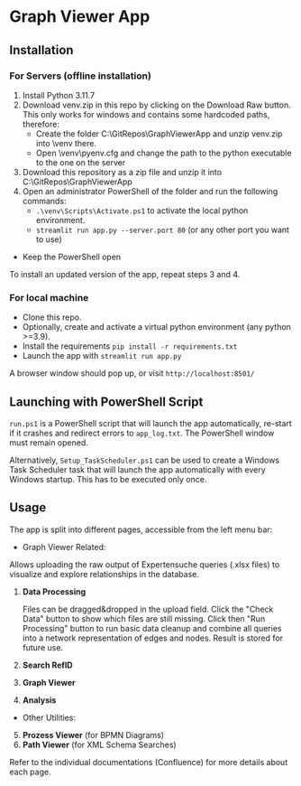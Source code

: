 # Graph Viewer App

## Installation

### For Servers (offline installation)
1. Install Python 3.11.7
2. Download venv.zip in this repo by clicking on the Download Raw button. This only works for windows and contains some hardcoded paths, therefore:
   - Create the folder C:\GitRepos\GraphViewerApp and unzip venv.zip into \venv there.
   - Open \venv\pyenv.cfg and change the path to the python executable to the one on the server
3. Download this repository as a zip file and unzip it into C:\GitRepos\GraphViewerApp
4. Open an administrator PowerShell of the folder and run the following commands:
   - `.\venv\Scripts\Activate.ps1` to activate the local python environment.
   - `streamlit run app.py --server.port 80` (or any other port you want to use)
- Keep the PowerShell open

To install an updated version of the app, repeat steps 3 and 4.


### For local machine
- Clone this repo.
- Optionally, create and activate a virtual python environment (any python >=3.9).
- Install the requirements `pip install -r requirements.txt`
- Launch the app with `streamlit run app.py`

A browser window should pop up, or visit `http://localhost:8501/`


## Launching with PowerShell Script

`run.ps1` is a PowerShell script that will launch the app automatically, re-start if it crashes and redirect errors to `app_log.txt`. The PowerShell window must remain opened. 

Alternatively, `Setup_TaskScheduler.ps1` can be used to create a Windows Task Scheduler task that will launch the app automatically with every Windows startup. This has to be executed only once. 

## Usage


The app is split into different pages, accessible from the left menu bar:

- Graph Viewer Related:

Allows uploading the raw output of Expertensuche queries (.xlsx files) to visualize and explore relationships in the database.

1. **Data Processing**
   
   Files can be dragged&dropped in the upload field. Click the "Check Data" button to show which files are still missing.
   Click then "Run Processing" button to run basic data cleanup and combine all queries into a network representation of edges and nodes. Result is stored for future use.
2. **Search RefID**
3. **Graph Viewer**
4. **Analysis**
   
- Other Utilities:
5. **Prozess Viewer** (for BPMN Diagrams)
6. **Path Viewer** (for XML Schema Searches)

Refer to the individual documentations (Confluence) for more details about each page.